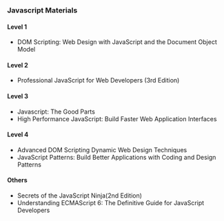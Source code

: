 ### Javascript Materials
#### Level 1
- DOM Scripting: Web Design with JavaScript and the Document Object Model
#### Level 2
- Professional JavaScript for Web Developers (3rd Edition)
#### Level 3
- Javascript: The Good Parts
- High Performance JavaScript: Build Faster Web Application Interfaces
#### Level 4
- Advanced DOM Scripting Dynamic Web Design Techniques
- JavaScript Patterns: Build Better Applications with Coding and Design Patterns
#### Others
- Secrets of the JavaScript Ninja(2nd Edition)
- Understanding ECMAScript 6: The Definitive Guide for JavaScript Developers
